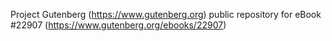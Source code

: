Project Gutenberg (https://www.gutenberg.org) public repository for eBook #22907 (https://www.gutenberg.org/ebooks/22907)

